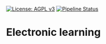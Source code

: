 [![License: AGPL v3](https://img.shields.io/badge/License-AGPL%20v3-blue.svg)](https://www.gnu.org/licenses/agpl-3.0)
[![Pipeline Status](https://gitlab.com/tawasta/odoo/elearning/badges/17.0-dev/pipeline.svg)](https://gitlab.com/tawasta/odoo/elearning/-/pipelines/)

Electronic learning
===================

[//]: # (addons)
[//]: # (end addons)
